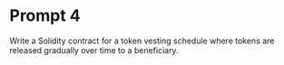 # Prompt 4
Write a Solidity contract for a token vesting schedule where tokens are released gradually over time to a beneficiary.